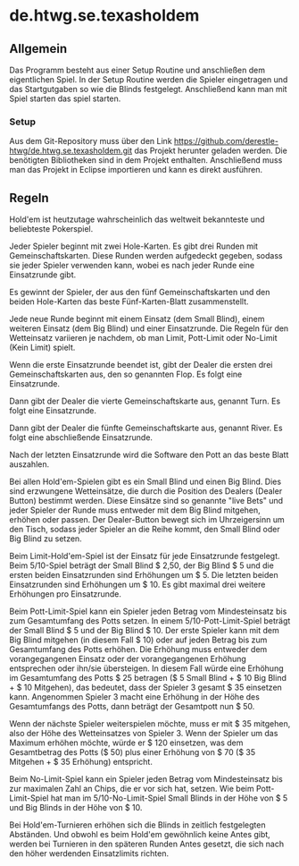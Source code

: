 # de.htwg.se.texasholdem
## Allgemein
Das Programm besteht aus einer Setup Routine und anschließen dem eigentlichen Spiel.
In der Setup Routine werden die Spieler eingetragen und das Startgutgaben so wie die Blinds festgelegt.
Anschließend kann man mit Spiel starten das spiel starten.
### Setup
Aus dem Git-Repository muss über den Link https://github.com/derestle-htwg/de.htwg.se.texasholdem.git das Projekt herunter geladen werden.
Die benötigten Bibliotheken sind in dem Projekt enthalten. Anschließend muss man das Projekt in Eclipse importieren und kann es direkt ausführen.
## Regeln
Hold'em ist heutzutage wahrscheinlich das weltweit bekannteste und beliebteste Pokerspiel.

Jeder Spieler beginnt mit zwei Hole-Karten. Es gibt drei Runden mit Gemeinschaftskarten. Diese Runden werden aufgedeckt gegeben, sodass sie jeder Spieler verwenden kann, wobei es nach jeder Runde eine Einsatzrunde gibt.

Es gewinnt der Spieler, der aus den fünf Gemeinschaftskarten und den beiden Hole-Karten das beste Fünf-Karten-Blatt zusammenstellt.

Jede neue Runde beginnt mit einem Einsatz (dem Small Blind), einem weiteren Einsatz (dem Big Blind) und einer Einsatzrunde. Die Regeln für den Wetteinsatz variieren je nachdem, ob man Limit, Pott-Limit oder No-Limit (Kein Limit) spielt.

Wenn die erste Einsatzrunde beendet ist, gibt der Dealer die ersten drei Gemeinschaftskarten aus, den so genannten Flop. Es folgt eine Einsatzrunde.

Dann gibt der Dealer die vierte Gemeinschaftskarte aus, genannt Turn. Es folgt eine Einsatzrunde.

Dann gibt der Dealer die fünfte Gemeinschaftskarte aus, genannt River. Es folgt eine abschließende Einsatzrunde.

Nach der letzten Einsatzrunde wird die Software den Pott an das beste Blatt auszahlen.

Bei allen Hold'em-Spielen gibt es ein Small Blind und einen Big Blind. Dies sind erzwungene Wetteinsätze, die durch die Position des Dealers (Dealer Button) bestimmt werden. Diese Einsätze sind so genannte "live Bets" und jeder Spieler der Runde muss entweder mit dem Big Blind mitgehen, erhöhen oder passen. Der Dealer-Button bewegt sich im Uhrzeigersinn um den Tisch, sodass jeder Spieler an die Reihe kommt, den Small Blind oder Big Blind zu setzen.

Beim Limit-Hold'em-Spiel ist der Einsatz für jede Einsatzrunde festgelegt. Beim $5/$10-Spiel beträgt der Small Blind $ 2,50, der Big Blind $ 5 und die ersten beiden Einsatzrunden sind Erhöhungen um $ 5. Die letzten beiden Einsatzrunden sind Erhöhungen um $ 10. Es gibt maximal drei weitere Erhöhungen pro Einsatzrunde.

Beim Pott-Limit-Spiel kann ein Spieler jeden Betrag vom Mindesteinsatz bis zum Gesamtumfang des Potts setzen. In einem $5/$10-Pott-Limit-Spiel beträgt der Small Blind $ 5 und der Big Blind $ 10. Der erste Spieler kann mit dem Big Blind mitgehen (in diesem Fall $ 10) oder auf jeden Betrag bis zum Gesamtumfang des Potts erhöhen. Die Erhöhung muss entweder dem vorangegangenen Einsatz oder der vorangegangenen Erhöhung entsprechen oder ihn/sie übersteigen. In diesem Fall würde eine Erhöhung im Gesamtumfang des Potts $ 25 betragen ($ 5 Small Blind + $ 10 Big Blind + $ 10 Mitgehen), das bedeutet, dass der Spieler 3 gesamt $ 35 einsetzen kann. Angenommen Spieler 3 macht eine Erhöhung in der Höhe des Gesamtumfangs des Potts, dann beträgt der Gesamtpott nun $ 50.

Wenn der nächste Spieler weiterspielen möchte, muss er mit $ 35 mitgehen, also der Höhe des Wetteinsatzes von Spieler 3. Wenn der Spieler um das Maximum erhöhen möchte, würde er $ 120 einsetzen, was dem Gesamtbetrag des Potts ($ 50) plus einer Erhöhung von $ 70 ($ 35 Mitgehen + $ 35 Erhöhung) entspricht.

Beim No-Limit-Spiel kann ein Spieler jeden Betrag vom Mindesteinsatz bis zur maximalen Zahl an Chips, die er vor sich hat, setzen. Wie beim Pott-Limit-Spiel hat man im $5/$10-No-Limit-Spiel Small Blinds in der Höhe von $ 5 und Big Blinds in der Höhe von $ 10.

Bei Hold'em-Turnieren erhöhen sich die Blinds in zeitlich festgelegten Abständen. Und obwohl es beim Hold'em gewöhnlich keine Antes gibt, werden bei Turnieren in den späteren Runden Antes gesetzt, die sich nach den höher werdenden Einsatzlimits richten.
